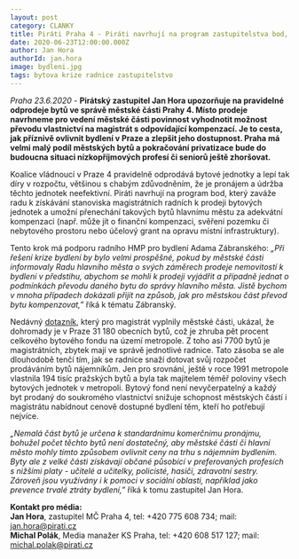 ```yaml
---
layout: post
category: CLANKY
title: Piráti Praha 4 - Piráti navrhují na program zastupitelstva bod, který zaváže radu ke spolupráci s hlavním městem na řešení bytové krize
date: 2020-06-23T12:00:00.000Z
author: Jan Hora
authorId: jan.hora
image: bydleni.jpg
tags: bytova krize radnice zastupitelstvo
---
```


*Praha 23.6.2020* - **Pirátský zastupitel Jan Hora upozorňuje na pravidelné odprodeje bytů ve správě městské části Prahy 4. Místo prodeje navrhneme pro vedení městské části povinnost vyhodnotit možnost převodu vlastnictví na magistrát s odpovídající kompenzací. Je to cesta, jak příznivě ovlivnit bydlení v Praze a zlepšit jeho dostupnost. Praha má velmi malý podíl městských bytů a pokračování privatizace bude do budoucna situaci nízkopříjmových profesí či seniorů ještě zhoršovat.**

Koalice vládnoucí v Praze 4 pravidelně odprodává bytové jednotky a lepí tak díry v rozpočtu, většinou s chabým zdůvodněním, že je pronájem a údržba těchto jednotek neefektivní. Piráti navrhují na program bod, který zaváže radu k získávání stanoviska magistrátních radních k prodeji bytových jednotek a umožní přenechání takových bytů hlavnímu městu za adekvátní kompenzaci (např. může jít o finanční kompenzaci, svěření pozemku či nebytového prostoru nebo účelový grant na opravu místní infrastruktury).

Tento krok má podporu radního HMP pro bydlení Adama Zábranského: *„Při řešení krize bydlení by bylo velmi prospěšné, pokud by městské části informovaly Radu hlavního města o svých záměrech prodeje nemovitostí k bydlení v předstihu, abychom se mohli k prodeji vyjádřit a případně jednat o podmínkách převodu daného bytu do správy hlavního města. Jistě bychom v mnoha případech dokázali přijít na způsob, jak pro městskou část převod bytu kompenzovat,”* říká k tématu Zábranský.

Nedávný [dotazník](https://zpravy.aktualne.cz/regiony/praha/ctyrikrat-vice-prazanu-zada-v-nouzi-o-bydleni/r~29dbb8ac57c011ea9e13ac1f6b220ee8/), který pro magistrát vyplnily městské části, ukázal, že dohromady je v Praze 31 180 obecních bytů, což je zhruba pět procent celkového bytového fondu na území metropole. Z toho asi 7700 bytů je magistrátních, zbytek mají ve správě jednotlivé radnice. Tato zásoba se ale dlouhodobě tenčí tím, jak se radnice snaží dotovat svůj rozpočet prodáváním bytů nájemníkům. Jen pro srovnání, ještě v roce 1991 metropole vlastnila 194 tisíc pražských bytů a byla tak majitelem téměř poloviny všech bytových jednotek v metropoli. Bytový fond není nevyčerpatelný a každý byt prodaný do soukromého vlastnictví snižuje schopnost městských částí i magistrátu nabídnout cenově dostupné bydlení těm, kteří ho potřebují nejvíce.

*„Nemalá část bytů  je určena k standardnímu komerčnímu pronájmu, bohužel počet těchto bytů není dostatečný, aby městské části či hlavní město mohly tímto způsobem ovlivnit ceny na trhu s nájemním bydlením. Byty ale z velké části získávají občané působící v preferovaných profesích s nižšími platy - učitelé a učitelky, policisté, hasiči, zdravotní sestry. Zároveň jsou využívány i k pomoci v sociální oblasti, například jako prevence trvalé ztráty bydlení,”* říká k tomu zastupitel Jan Hora.

**Kontakt pro média:**<br>
**Jan Hora**, zastupitel MČ Praha 4, tel: +420 775 608 734; mail: jan.hora@pirati.cz<br>
**Michal Polák**, Media manažer KS Praha, tel: +420 608 517 127; mail: michal.polak@pirati.cz<br>
